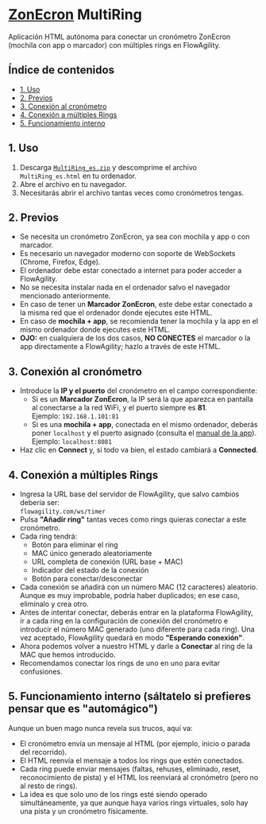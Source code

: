 # [ZonEcron](https://www.zonecron.com) MultiRing

Aplicación HTML autónoma para conectar un cronómetro ZonEcron (mochila con app o marcador) con múltiples rings en FlowAgility.  

## Índice de contenidos
- [1. Uso](#1-uso)
- [2. Previos](#2-previos)
- [3. Conexión al cronómetro](#3-conexión-al-cronómetro)
- [4. Conexión a múltiples Rings](#4-conexión-a-múltiples-rings)
- [5. Funcionamiento interno](#5-funcionamiento-interno-sáltatelo-si-prefieres-pensar-que-es-automágico)

## 1. Uso
1. Descarga [`MultiRing_es.zip`](https://github.com/ZonEcron/MultiRing/raw/refs/heads/main/MultiRing_es.zip) y descomprime el archivo `MultiRing_es.html` en tu ordenador. 
2. Abre el archivo en tu navegador.
3. Necesitarás abrir el archivo tantas veces como cronómetros tengas.

## 2. Previos
- Se necesita un cronómetro ZonEcron, ya sea con mochila y app o con marcador.
- Es necesario un navegador moderno con soporte de WebSockets (Chrome, Firefox, Edge).
- El ordenador debe estar conectado a internet para poder acceder a FlowAgility.
- No se necesita instalar nada en el ordenador salvo el navegador mencionado anteriormente.
- En caso de tener un **Marcador ZonEcron**, este debe estar conectado a la misma red que el ordenador donde ejecutes este HTML.
- En caso de **mochila + app**, se recomienda tener la mochila y la app en el mismo ordenador donde ejecutes este HTML.
- **OJO:** en cualquiera de los dos casos, **NO CONECTES** el marcador o la app directamente a FlowAgility; hazlo a través de este HTML.

## 3. Conexión al cronómetro

- Introduce la **IP y el puerto** del cronómetro en el campo correspondiente:
  + Si es un **Marcador ZonEcron**, la IP será la que aparezca en pantalla al conectarse a la red WiFi, y el puerto siempre es **81**.  
    Ejemplo: `192.168.1.101:81`
  + Si es una **mochila + app**, conectada en el mismo ordenador, deberás poner `localhost` y el puerto asignado (consulta el [manual de la app](https://github.com/ZonEcron/Manuals/blob/main/es/dongle.md#22-antes-de-comenzar)).  
    Ejemplo: `localhost:8081`
- Haz clic en **Connect** y, si todo va bien, el estado cambiará a **Connected**.

## 4. Conexión a múltiples Rings
- Ingresa la URL base del servidor de FlowAgility, que salvo cambios debería ser:  
  `flowagility.com/ws/timer`
- Pulsa **"Añadir ring"** tantas veces como rings quieras conectar a este cronómetro.
- Cada ring tendrá:
  + Botón para eliminar el ring
  + MAC único generado aleatoriamente
  + URL completa de conexión (URL base + MAC)
  + Indicador del estado de la conexión
  + Botón para conectar/desconectar
- Cada conexión se añadirá con un número MAC (12 caracteres) aleatorio. Aunque es muy improbable, podría haber duplicados; en ese caso, elimínalo y crea otro.
- Antes de intentar conectar, deberás entrar en la plataforma FlowAgility, ir a cada ring en la configuración de conexión del cronómetro e introducir el número MAC generado (uno diferente para cada ring). Una vez aceptado, FlowAgility quedará en modo **"Esperando conexión"**.
- Ahora podemos volver a nuestro HTML y darle a **Conectar** al ring de la MAC que hemos introducido.
- Recomendamos conectar los rings de uno en uno para evitar confusiones.

## 5. Funcionamiento interno (sáltatelo si prefieres pensar que es "automágico")
Aunque un buen mago nunca revela sus trucos, aquí va:
- El cronómetro envía un mensaje al HTML (por ejemplo, inicio o parada del recorrido).
- El HTML reenvía el mensaje a todos los rings que estén conectados.
- Cada ring puede enviar mensajes (faltas, rehuses, eliminado, reset, reconocimiento de pista) y el HTML los reenviará al cronómetro (pero no al resto de rings).
- La idea es que solo uno de los rings esté siendo operado simultáneamente, ya que aunque haya varios rings virtuales, solo hay una pista y un cronómetro físicamente.
